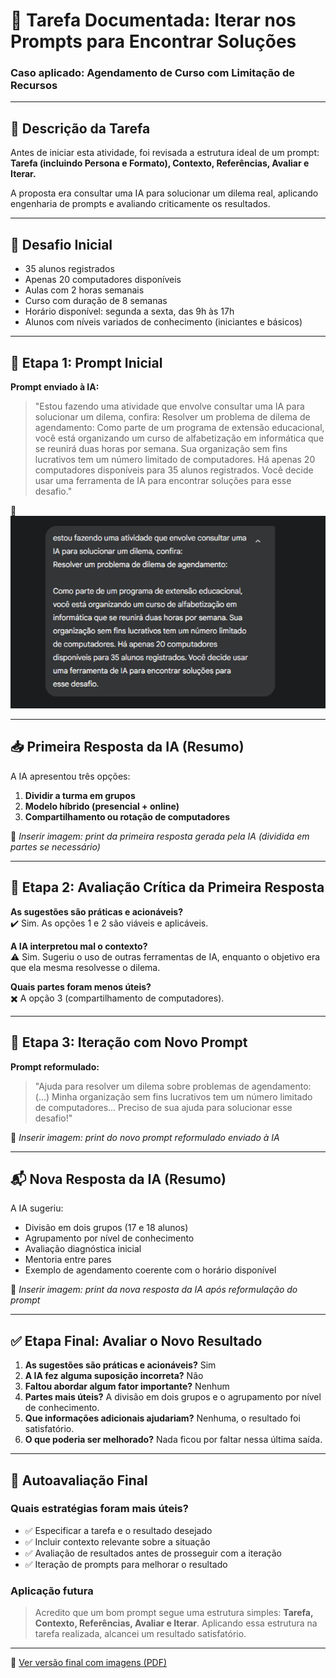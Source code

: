 
# 📘 Tarefa Documentada: Iterar nos Prompts para Encontrar Soluções  
### Caso aplicado: Agendamento de Curso com Limitação de Recursos

---

## 🎯 Descrição da Tarefa

Antes de iniciar esta atividade, foi revisada a estrutura ideal de um prompt:  
**Tarefa (incluindo Persona e Formato), Contexto, Referências, Avaliar e Iterar.**

A proposta era consultar uma IA para solucionar um dilema real, aplicando engenharia de prompts e avaliando criticamente os resultados.

---

## 🧩 Desafio Inicial

- 35 alunos registrados  
- Apenas 20 computadores disponíveis  
- Aulas com 2 horas semanais  
- Curso com duração de 8 semanas  
- Horário disponível: segunda a sexta, das 9h às 17h  
- Alunos com níveis variados de conhecimento (iniciantes e básicos)

---

## 🧠 Etapa 1: Prompt Inicial

**Prompt enviado à IA:**  
> "Estou fazendo uma atividade que envolve consultar uma IA para solucionar um dilema, confira:
Resolver um problema de dilema de agendamento:
Como parte de um programa de extensão educacional, você está organizando um curso de alfabetização em informática que se reunirá duas horas por semana. Sua organização sem fins lucrativos tem um número limitado de computadores. Há apenas 20 computadores disponíveis para 35 alunos registrados. Você decide usar uma ferramenta de IA para encontrar soluções para esse desafio."

📸 ![Prompt reformulado](./imagens/0.png)

---

## 📥 Primeira Resposta da IA (Resumo)

A IA apresentou três opções:

1. **Dividir a turma em grupos**  
2. **Modelo híbrido (presencial + online)**  
3. **Compartilhamento ou rotação de computadores**

📸 *Inserir imagem: print da primeira resposta gerada pela IA (dividida em partes se necessário)*

---

## 🧐 Etapa 2: Avaliação Crítica da Primeira Resposta

**As sugestões são práticas e acionáveis?**  
✔️ Sim. As opções 1 e 2 são viáveis e aplicáveis.

**A IA interpretou mal o contexto?**  
⚠️ Sim. Sugeriu o uso de outras ferramentas de IA, enquanto o objetivo era que ela mesma resolvesse o dilema.

**Quais partes foram menos úteis?**  
✖️ A opção 3 (compartilhamento de computadores).

---

## 🔁 Etapa 3: Iteração com Novo Prompt

**Prompt reformulado:**  
> "Ajuda para resolver um dilema sobre problemas de agendamento: (...) Minha organização sem fins lucrativos tem um número limitado de computadores... Preciso de sua ajuda para solucionar esse desafio!"

📸 *Inserir imagem: print do novo prompt reformulado enviado à IA*

---

## 📬 Nova Resposta da IA (Resumo)

A IA sugeriu:

- Divisão em dois grupos (17 e 18 alunos)  
- Agrupamento por nível de conhecimento  
- Avaliação diagnóstica inicial  
- Mentoria entre pares  
- Exemplo de agendamento coerente com o horário disponível

📸 *Inserir imagem: print da nova resposta da IA após reformulação do prompt*

---

## ✅ Etapa Final: Avaliar o Novo Resultado

1. **As sugestões são práticas e acionáveis?** Sim  
2. **A IA fez alguma suposição incorreta?** Não  
3. **Faltou abordar algum fator importante?** Nenhum  
4. **Partes mais úteis?** A divisão em dois grupos e o agrupamento por nível de conhecimento.  
5. **Que informações adicionais ajudariam?** Nenhuma, o resultado foi satisfatório.  
6. **O que poderia ser melhorado?** Nada ficou por faltar nessa última saída.

---

## 🧠 Autoavaliação Final

### Quais estratégias foram mais úteis?
- ✅ Especificar a tarefa e o resultado desejado  
- ✅ Incluir contexto relevante sobre a situação  
- ✅ Avaliação de resultados antes de prosseguir com a iteração  
- ✅ Iteração de prompts para melhorar o resultado  

### Aplicação futura
> Acredito que um bom prompt segue uma estrutura simples: **Tarefa, Contexto, Referências, Avaliar e Iterar**. Aplicando essa estrutura na tarefa realizada, alcancei um resultado satisfatório.

---

📎 [Ver versão final com imagens (PDF)](https://github.com/JoshuaPortfolioXL/Projetos-e-Atividades-Realizadas/blob/main/agendamento-curso-ia/Iterar%20nos%20Prompts%20para%20Encontrar%20Solu%C3%A7%C3%B5es%20(1).pdf)
